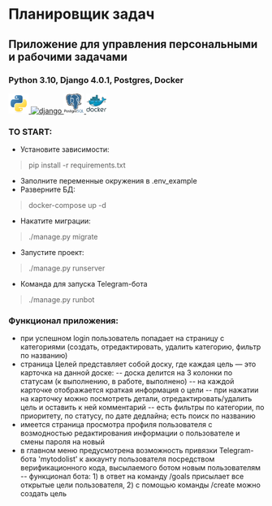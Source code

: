 # Планировщик задач

## Приложение для управления персональными и рабочими задачами

### Python 3.10, Django 4.0.1, Postgres, Docker

<a href="https://www.python.org" target="_blank" rel="noreferrer"> <img src="https://raw.githubusercontent.com/devicons/devicon/master/icons/python/python-original.svg" alt="python" width="40" height="40"/> </a> <a href="https://www.djangoproject.com/" target="_blank" rel="noreferrer"> <img src="https://cdn.worldvectorlogo.com/logos/django.svg" alt="django" width="40" height="40"/> </a> <a href="https://www.postgresql.org" target="_blank" rel="noreferrer"> <img src="https://raw.githubusercontent.com/devicons/devicon/master/icons/postgresql/postgresql-original-wordmark.svg" alt="postgresql" width="40" height="40"/> </a> <a href="https://www.docker.com/" target="_blank" rel="noreferrer"> <img src="https://raw.githubusercontent.com/devicons/devicon/master/icons/docker/docker-original-wordmark.svg" alt="docker" width="40" height="40"/> </a> 

### TO START: 
- Установите зависимости: 
> pip install -r requirements.txt

- Заполните переменные окружения в .env_example
- Разверните БД:
> docker-compose up -d
- Накатите миграции:
> ./manage.py migrate
- Запустите проект:
> ./manage.py runserver 

- Команда для запуска Telegram-бота
> ./manage.py runbot

### Функционал приложения:
- при успешном login пользователь попадает на страницу с категориями (создать, отредактировать, удалить категорию, фильтр по названию)
- страница Целей представляет собой доску, где каждая цель — это карточка на данной доске:
-- доска делится на 3 колонки по статусам (к выполнению, в работе, выполнено)
-- на каждой карточке отображается краткая информация о цели
-- при нажатии на карточку можно посмотреть детали, отредактировать/удалить цель и оставить к ней комментарий
-- есть фильтры по категории, по приоритету, по статусу, по дате дедлайна; есть поиск по названию
- имеется страница просмотра профиля пользователя с возмодностью редактирования информации о пользователе и смены пароля на новый
- в главном меню предусмотрена возможность привязки Telegram-бота 'mytodolist' к аккаунту пользователя посредством верификационного кода, высылаемого ботом новым пользователям
-- функционал бота: 1) в ответ на команду /goals присылает все открытые цели пользователя, 2) с помощью команды /create можно создать цель



